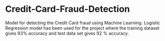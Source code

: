 # Credit-Card-Fraud-Detection
Model for detecting the Credit Card fraud using Machine Learning. Logistic Regression model has been used for the project where the training dataset gives 93% accuracy and test data set gives 92 % accuracy.
